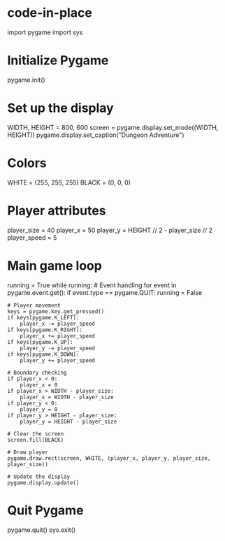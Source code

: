 # code-in-place
import pygame
import sys

# Initialize Pygame
pygame.init()

# Set up the display
WIDTH, HEIGHT = 800, 600
screen = pygame.display.set_mode((WIDTH, HEIGHT))
pygame.display.set_caption("Dungeon Adventure")

# Colors
WHITE = (255, 255, 255)
BLACK = (0, 0, 0)

# Player attributes
player_size = 40
player_x = 50
player_y = HEIGHT // 2 - player_size // 2
player_speed = 5

# Main game loop
running = True
while running:
    # Event handling
    for event in pygame.event.get():
        if event.type == pygame.QUIT:
            running = False
    
    # Player movement
    keys = pygame.key.get_pressed()
    if keys[pygame.K_LEFT]:
        player_x -= player_speed
    if keys[pygame.K_RIGHT]:
        player_x += player_speed
    if keys[pygame.K_UP]:
        player_y -= player_speed
    if keys[pygame.K_DOWN]:
        player_y += player_speed
    
    # Boundary checking
    if player_x < 0:
        player_x = 0
    if player_x > WIDTH - player_size:
        player_x = WIDTH - player_size
    if player_y < 0:
        player_y = 0
    if player_y > HEIGHT - player_size:
        player_y = HEIGHT - player_size

    # Clear the screen
    screen.fill(BLACK)
    
    # Draw player
    pygame.draw.rect(screen, WHITE, (player_x, player_y, player_size, player_size))

    # Update the display
    pygame.display.update()

# Quit Pygame
pygame.quit()
sys.exit()
